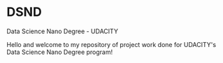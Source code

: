 # DSND
Data Science Nano Degree - UDACITY

Hello and welcome to my repository of project work done for UDACITY's Data Science Nano Degree program!
